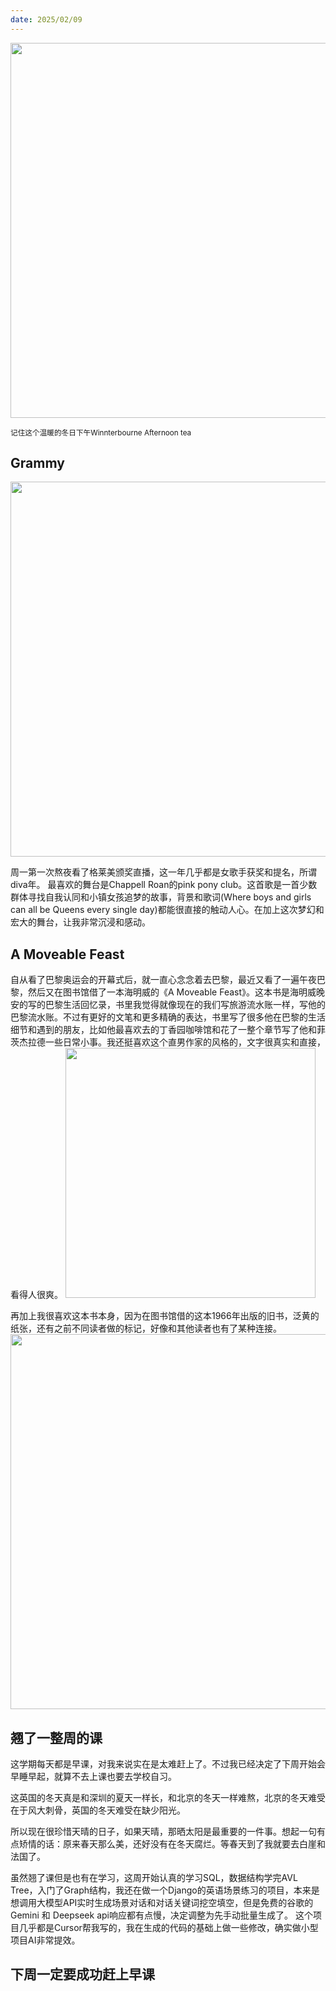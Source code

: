 ```yaml
---
date: 2025/02/09
---
```


<img src="https://cdn.xiaoqiuqiu.cn/20250209221513.png" width="600"/>

<small>记住这个温暖的冬日下午Winnterbourne Afternoon tea</small>

## Grammy

<img src="https://cdn.xiaoqiuqiu.cn/20250209221736.png" width="600"/>

周一第一次熬夜看了格莱美颁奖直播，这一年几乎都是女歌手获奖和提名，所谓diva年。
最喜欢的舞台是Chappell Roan的pink pony club。这首歌是一首少数群体寻找自我认同和小镇女孩追梦的故事，背景和歌词(Where boys and girls can all be Queens every single day)都能很直接的触动人心。在加上这次梦幻和宏大的舞台，让我非常沉浸和感动。

## A Moveable Feast

自从看了巴黎奥运会的开幕式后，就一直心念念着去巴黎，最近又看了一遍午夜巴黎，然后又在图书馆借了一本海明威的《A Moveable Feast》。这本书是海明威晚安的写的巴黎生活回忆录，书里我觉得就像现在的我们写旅游流水账一样，写他的巴黎流水账。不过有更好的文笔和更多精确的表达，书里写了很多他在巴黎的生活细节和遇到的朋友，比如他最喜欢去的丁香园咖啡馆和花了一整个章节写了他和菲茨杰拉德一些日常小事。我还挺喜欢这个直男作家的风格的，文字很真实和直接，看得人很爽。
<img src="https://cdn.xiaoqiuqiu.cn/20250209215801.png" width="400"/>

再加上我很喜欢这本书本身，因为在图书馆借的这本1966年出版的旧书，泛黄的纸张，还有之前不同读者做的标记，好像和其他读者也有了某种连接。
<img src="https://cdn.xiaoqiuqiu.cn/20250209222037.png" width="600"/>

## 翘了一整周的课

这学期每天都是早课，对我来说实在是太难赶上了。不过我已经决定了下周开始会早睡早起，就算不去上课也要去学校自习。

这英国的冬天真是和深圳的夏天一样长，和北京的冬天一样难熬，北京的冬天难受在于风大刺骨，英国的冬天难受在缺少阳光。

所以现在很珍惜天晴的日子，如果天晴，那晒太阳是最重要的一件事。想起一句有点矫情的话：原来春天那么美，还好没有在冬天腐烂。等春天到了我就要去白崖和法国了。

虽然翘了课但是也有在学习，这周开始认真的学习SQL，数据结构学完AVL Tree，入门了Graph结构，我还在做一个Django的英语场景练习的项目，本来是想调用大模型API实时生成场景对话和对话关键词挖空填空，但是免费的谷歌的Gemini 和 Deepseek api响应都有点慢，决定调整为先手动批量生成了。 这个项目几乎都是Cursor帮我写的，我在生成的代码的基础上做一些修改，确实做小型项目AI非常提效。

## 下周一定要成功赶上早课
